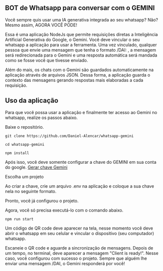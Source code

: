## BOT de Whatsapp para conversar com o GEMINI

Você sempre quis usar uma IA generativa integrada ao seu whatsapp? Não? Mesmo assim, AGORA VOCÊ PODE!

Essa é uma aplicação NodeJs que permite requisições diretas a Inteligência Artificial Generativa do Google, o Gemini. Você deve vincular o seu  whatsapp a aplicação para usar a ferramenta. Uma vez vinculado, qualquer pessoa que envie uma mensagem que tenha o formato /DAI: <mensagem>, a mensagem será redirecionada para o Gemini e uma resposta automática será mandada como se fosse você que tivesse enviado.

Além do mais, os chats com o Gemini são guardados automaticamente na aplicação através de arquivos JSON. Dessa forma, a aplicação guarda o contexto das mensagens gerando respostas mais elaboradas a cada requisição.

## Uso da aplicação

Para que você possa usar a aplicação e finalmente ter acesso ao Gemini no whatsapp, realize os passos abaixo.

Baixe o repositório.
```
git clone https://github.com/Daniel-Alencar/whatsapp-gemini
```
```
cd whatsapp-gemini
```
```
npm install
```

Após isso, você deve somente configurar a chave do GEMINI em sua conta do google.
[Gerar chave Gemini](https://ai.google.dev/gemini-api/docs/api-key)


Escolha um projeto


Ao criar a chave, crie um arquivo .env na aplicação e coloque a sua chave nela no seguinte formato.


Pronto, você já configurou o projeto.

Agora, você só precisa executá-lo com o comando abaixo.
```
npm run start
```

Um código de QR code deve aparecer na tela, nesse momento você deve abrir o whatsapp em seu celular e vincular o dispositivo (seu computador) whatsapp.


Escaneie o QR code e aguarde a sincronização de mensagens. Depois de um tempo, no terminal, deve aparecer a mensagem "Client is ready!". Nesse caso, você configurou com sucesso o projeto. Sempre que alguém lhe enviar uma mensagem /DAI, o Gemini responderá por você!
